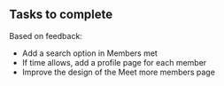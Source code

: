 ## Tasks to complete

Based on feedback:
- Add a search option in Members met
- If time allows, add a profile page for each member
- Improve the design of the Meet more members page